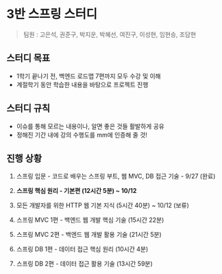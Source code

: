# 3반 스프링 스터디

> 팀원 : 고은석, 권준구, 박지운, 박혜선, 여진구, 이성현, 임현승, 조담현  




  
## 스터디 목표

- 1학기 끝나기 전, 백엔드 로드맵 7편까지 모두 수강 및 이해
- 계절학기 동안 학습한 내용을 바탕으로 프로젝트 진행

## 스터디 규칙
- 이슈를 통해 모르는 내용이나, 알면 좋은 것들 활발하게 공유
- 정해진 기간 내에 강의 수행도를 mm에 인증해 줄 것!

  
## 진행 상황

1. 스프링 입문 - 코드로 배우는 스프링 부트, 웹 MVC, DB 접근 기술 - 9/27 (완료)


2. **스프링 핵심 원리 - 기본편 (12시간 5분) ~ 10/12**

3. 모든 개발자를 위한 HTTP 웹 기본 지식 (5시간 40분) ~ 10/12 (보류)


4. 스프링 MVC 1편 - 백엔드 웹 개발 핵심 기술 (15시간 22분)

5. 스프링 MVC 2편 - 백엔드 웹 개발 활용 기술 (21시간 5분)

6. 스프링 DB 1편 - 데이터 접근 핵심 원리 (10시간 4분)

7. 스프링 DB 2편 - 데이터 접근 활용 기술 (13시간 59분)




